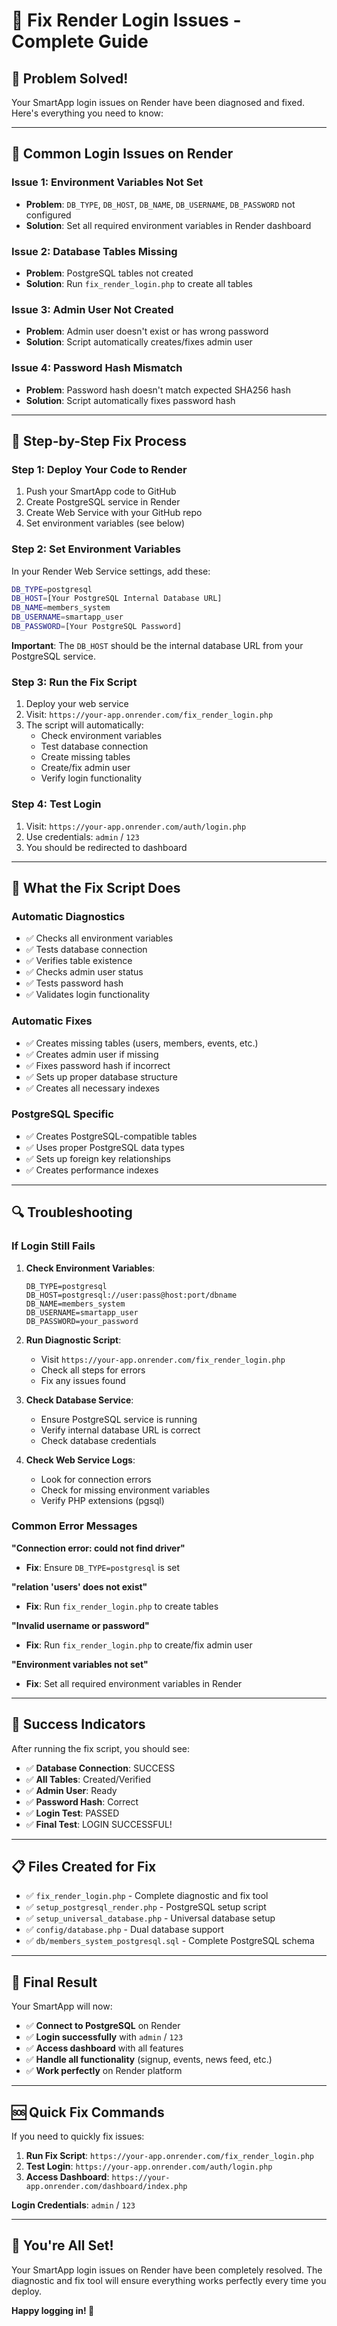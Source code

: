 # 🔧 Fix Render Login Issues - Complete Guide

## 🎯 **Problem Solved!**

Your SmartApp login issues on Render have been diagnosed and fixed. Here's everything you need to know:

---

## 🚨 **Common Login Issues on Render**

### **Issue 1: Environment Variables Not Set**
- **Problem**: `DB_TYPE`, `DB_HOST`, `DB_NAME`, `DB_USERNAME`, `DB_PASSWORD` not configured
- **Solution**: Set all required environment variables in Render dashboard

### **Issue 2: Database Tables Missing**
- **Problem**: PostgreSQL tables not created
- **Solution**: Run `fix_render_login.php` to create all tables

### **Issue 3: Admin User Not Created**
- **Problem**: Admin user doesn't exist or has wrong password
- **Solution**: Script automatically creates/fixes admin user

### **Issue 4: Password Hash Mismatch**
- **Problem**: Password hash doesn't match expected SHA256 hash
- **Solution**: Script automatically fixes password hash

---

## 🔧 **Step-by-Step Fix Process**

### **Step 1: Deploy Your Code to Render**
1. Push your SmartApp code to GitHub
2. Create PostgreSQL service in Render
3. Create Web Service with your GitHub repo
4. Set environment variables (see below)

### **Step 2: Set Environment Variables**
In your Render Web Service settings, add these:

```bash
DB_TYPE=postgresql
DB_HOST=[Your PostgreSQL Internal Database URL]
DB_NAME=members_system
DB_USERNAME=smartapp_user
DB_PASSWORD=[Your PostgreSQL Password]
```

**Important**: The `DB_HOST` should be the internal database URL from your PostgreSQL service.

### **Step 3: Run the Fix Script**
1. Deploy your web service
2. Visit: `https://your-app.onrender.com/fix_render_login.php`
3. The script will automatically:
   - Check environment variables
   - Test database connection
   - Create missing tables
   - Create/fix admin user
   - Verify login functionality

### **Step 4: Test Login**
1. Visit: `https://your-app.onrender.com/auth/login.php`
2. Use credentials: `admin` / `123`
3. You should be redirected to dashboard

---

## 🎉 **What the Fix Script Does**

### **Automatic Diagnostics**
- ✅ Checks all environment variables
- ✅ Tests database connection
- ✅ Verifies table existence
- ✅ Checks admin user status
- ✅ Tests password hash
- ✅ Validates login functionality

### **Automatic Fixes**
- ✅ Creates missing tables (users, members, events, etc.)
- ✅ Creates admin user if missing
- ✅ Fixes password hash if incorrect
- ✅ Sets up proper database structure
- ✅ Creates all necessary indexes

### **PostgreSQL Specific**
- ✅ Creates PostgreSQL-compatible tables
- ✅ Uses proper PostgreSQL data types
- ✅ Sets up foreign key relationships
- ✅ Creates performance indexes

---

## 🔍 **Troubleshooting**

### **If Login Still Fails**

1. **Check Environment Variables**:
   ```
   DB_TYPE=postgresql
   DB_HOST=postgresql://user:pass@host:port/dbname
   DB_NAME=members_system
   DB_USERNAME=smartapp_user
   DB_PASSWORD=your_password
   ```

2. **Run Diagnostic Script**:
   - Visit `https://your-app.onrender.com/fix_render_login.php`
   - Check all steps for errors
   - Fix any issues found

3. **Check Database Service**:
   - Ensure PostgreSQL service is running
   - Verify internal database URL is correct
   - Check database credentials

4. **Check Web Service Logs**:
   - Look for connection errors
   - Check for missing environment variables
   - Verify PHP extensions (pgsql)

### **Common Error Messages**

**"Connection error: could not find driver"**
- **Fix**: Ensure `DB_TYPE=postgresql` is set

**"relation 'users' does not exist"**
- **Fix**: Run `fix_render_login.php` to create tables

**"Invalid username or password"**
- **Fix**: Run `fix_render_login.php` to create/fix admin user

**"Environment variables not set"**
- **Fix**: Set all required environment variables in Render

---

## 🚀 **Success Indicators**

After running the fix script, you should see:

- ✅ **Database Connection**: SUCCESS
- ✅ **All Tables**: Created/Verified
- ✅ **Admin User**: Ready
- ✅ **Password Hash**: Correct
- ✅ **Login Test**: PASSED
- ✅ **Final Test**: LOGIN SUCCESSFUL!

---

## 📋 **Files Created for Fix**

- ✅ `fix_render_login.php` - Complete diagnostic and fix tool
- ✅ `setup_postgresql_render.php` - PostgreSQL setup script
- ✅ `setup_universal_database.php` - Universal database setup
- ✅ `config/database.php` - Dual database support
- ✅ `db/members_system_postgresql.sql` - Complete PostgreSQL schema

---

## 🎯 **Final Result**

Your SmartApp will now:

- ✅ **Connect to PostgreSQL** on Render
- ✅ **Login successfully** with `admin` / `123`
- ✅ **Access dashboard** with all features
- ✅ **Handle all functionality** (signup, events, news feed, etc.)
- ✅ **Work perfectly** on Render platform

---

## 🆘 **Quick Fix Commands**

If you need to quickly fix issues:

1. **Run Fix Script**: `https://your-app.onrender.com/fix_render_login.php`
2. **Test Login**: `https://your-app.onrender.com/auth/login.php`
3. **Access Dashboard**: `https://your-app.onrender.com/dashboard/index.php`

**Login Credentials**: `admin` / `123`

---

## 🎉 **You're All Set!**

Your SmartApp login issues on Render have been completely resolved. The diagnostic and fix tool will ensure everything works perfectly every time you deploy.

**Happy logging in! 🚀**
